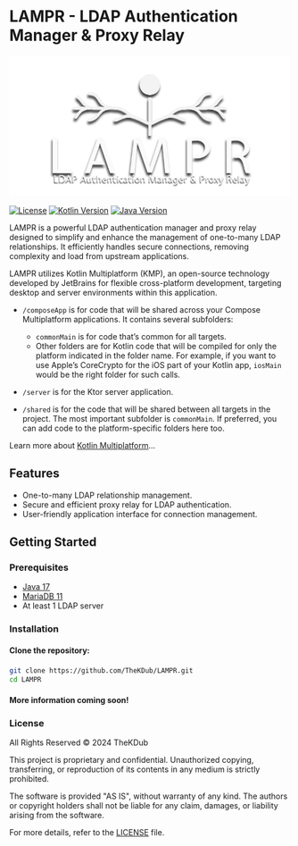 # LAMPR - LDAP Authentication Manager & Proxy Relay

![LAMPR Logo](./images/logo.png)

[![License](https://img.shields.io/badge/license-copyright-blue.svg)](LICENSE)
[![Kotlin Version](https://img.shields.io/badge/kotlin-17-blue.svg)](https://kotlinlang.org/)
[![Java Version](https://img.shields.io/badge/java-17-blue.svg)](https://adoptium.net/)

LAMPR is a powerful LDAP authentication manager and proxy relay designed to simplify and enhance the management of one-to-many LDAP relationships. It efficiently handles secure connections, removing complexity and load from upstream applications.

LAMPR utilizes Kotlin Multiplatform (KMP), an open-source technology developed by JetBrains for flexible cross-platform development, targeting desktop and server environments within this application.

* `/composeApp` is for code that will be shared across your Compose Multiplatform applications.
  It contains several subfolders:
  - `commonMain` is for code that’s common for all targets.
  - Other folders are for Kotlin code that will be compiled for only the platform indicated in the folder name.
    For example, if you want to use Apple’s CoreCrypto for the iOS part of your Kotlin app,
    `iosMain` would be the right folder for such calls.

* `/server` is for the Ktor server application.

* `/shared` is for the code that will be shared between all targets in the project.
  The most important subfolder is `commonMain`. If preferred, you can add code to the platform-specific folders here too.


Learn more about [Kotlin Multiplatform](https://www.jetbrains.com/help/kotlin-multiplatform-dev/get-started.html)…

## Features

- One-to-many LDAP relationship management.
- Secure and efficient proxy relay for LDAP authentication.
- User-friendly application interface for connection management.

## Getting Started

### Prerequisites

- [Java 17](https://adoptium.net/)
- [MariaDB 11](https://mariadb.org/)
- At least 1 LDAP server

### Installation

#### Clone the repository:
```bash
git clone https://github.com/TheKDub/LAMPR.git
cd LAMPR
```

#### More information coming soon!

### License
All Rights Reserved © 2024 TheKDub

This project is proprietary and confidential. Unauthorized copying, transferring, or reproduction of its contents in any medium is strictly prohibited.

The software is provided "AS IS", without warranty of any kind. The authors or copyright holders shall not be liable for any claim, damages, or liability arising from the software.

For more details, refer to the [LICENSE](LICENSE) file.